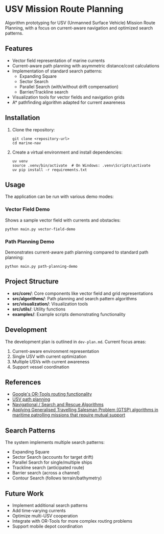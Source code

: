 # USV Mission Route Planning

Algorithm prototyping for USV (Unmanned Surface Vehicle) Mission Route Planning, with a focus on current-aware navigation and optimized search patterns.

## Features

- Vector field representation of marine currents
- Current-aware path planning with asymmetric distance/cost calculations
- Implementation of standard search patterns:
  - Expanding Square
  - Sector Search
  - Parallel Search (with/without drift compensation)
  - Barrier/Trackline search
- Visualization tools for vector fields and navigation grids
- A* pathfinding algorithm adapted for current awareness

## Installation

1. Clone the repository:
   ```
   git clone <repository-url>
   cd marine-nav
   ```

2. Create a virtual environment and install dependencies:
   ```
   uv venv
   source .venv/bin/activate  # On Windows: .venv\Scripts\activate
   uv pip install -r requirements.txt
   ```

## Usage

The application can be run with various demo modes:

### Vector Field Demo

Shows a sample vector field with currents and obstacles:

```
python main.py vector-field-demo
```

### Path Planning Demo

Demonstrates current-aware path planning compared to standard path planning:

```
python main.py path-planning-demo
```

## Project Structure

- **src/core/**: Core components like vector field and grid representations
- **src/algorithms/**: Path planning and search pattern algorithms
- **src/visualization/**: Visualization tools
- **src/utils/**: Utility functions
- **examples/**: Example scripts demonstrating functionality

## Development

The development plan is outlined in `dev-plan.md`. Current focus areas:

1. Current-aware environment representation
2. Single USV with current optimization
3. Multiple USVs with current awareness
4. Support vessel coordination

## References

- [Google's OR-Tools routing functionality](https://developers.google.com/optimization/routing)
- [USV path planning](https://www.mdpi.com/2077-1312/11/8/1556)
- [Navigational / Search and Rescue Algorithms](https://sites.google.com/site/navigationalalgorithms/sar-search-patterns)
- [Applying Generalised Travelling Salesman Problem (GTSP) algorithms in maritime patrolling missions that require mutual support](https://www.degruyterbrill.com/document/doi/10.24415/9789400604537-012/html?lang=en)

## Search Patterns

The system implements multiple search patterns:

- Expanding Square
- Sector Search (accounts for target drift)
- Parallel Search for single/multiple ships
- Trackline search (anticipated route)
- Barrier search (across a channel)
- Contour Search (follows terrain/bathymetry)

## Future Work

- Implement additional search patterns
- Add time-varying currents
- Optimize multi-USV cooperation
- Integrate with OR-Tools for more complex routing problems
- Support mobile depot coordination


